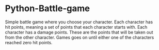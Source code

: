 # Python-Battle-game
Simple battle game where you choose your character.
Each character has hit points, meaning a set of points that each character starts with.
Each character has a damage points. These are the points that will be taken out from the other character.
Games goes on until either one of the characters reached zero hit points.
